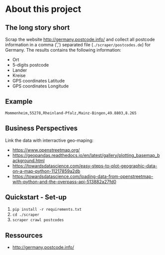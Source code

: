 # About this project

## The long story short

Scrap the website http://germany.postcode.info/ and collect all postcode information in a comma (',') separated file (`./scraper/postcodes.de`) for Germany.
The results contains the following information:

* Ort
* 5-digits postcode
* Lander
* Kreise
* GPS coordinates Latitude
* GPS coordinates Longitude

## Example

```Mommenheim,55278,Rheinland-Pfalz,Mainz-Bingen,49.8803,8.265```

## Business Perspectives

Link the data with interractive geo-maping:

* https://www.openstreetmap.org/
* https://geopandas.readthedocs.io/en/latest/gallery/plotting_basemap_background.html
* https://towardsdatascience.com/easy-steps-to-plot-geographic-data-on-a-map-python-11217859a2db
* https://towardsdatascience.com/loading-data-from-openstreetmap-with-python-and-the-overpass-api-513882a27fd0

## Quickstart - Set-up

1. `pip install -r requirements.txt`
2. `cd ./scraper`
3. `scraper crawl postcodes`

## Ressources

* http://germany.postcode.info/
